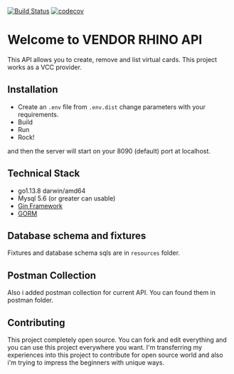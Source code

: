 [![Build Status](https://travis-ci.org/MehGokalp/vendor-rhino.svg?branch=master)](https://travis-ci.org/MehGokalp/vendor-rhino) [![codecov](https://codecov.io/gh/MehGokalp/vendor-rhino/branch/master/graph/badge.svg)](https://codecov.io/gh/MehGokalp/vendor-rhino)

# Welcome to VENDOR RHINO API
This API allows you to create, remove and list virtual cards. This project works as a VCC provider.  

## Installation

- Create an `.env` file from `.env.dist` change parameters with your requirements.
- Build
- Run
- Rock!

and then the server will start on your 8090 (default) port at localhost. 

## Technical Stack

 - go1.13.8 darwin/amd64
 - Mysql 5.6 (or greater can usable)
 - [Gin Framework](https://github.com/gin-gonic/gin)
 - [GORM](https://github.com/go-gorm/gorm)
 
## Database schema and fixtures
Fixtures and database schema sqls are in `resources` folder.
## Postman Collection
Also i added postman collection for current API. You can found them in postman folder.
## Contributing
This project completely open source. You can fork and edit everything and you can use this project everywhere you want. I'm transferring my experiences into this project to contribute for open source world and also i'm trying to impress the beginners with unique ways.
